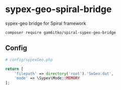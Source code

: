 # sypex-geo-spiral-bridge

sypex-geo bridge for Spiral framework

```shell
composer require gam6itko/spiral-sypex-geo-bridge
```

## Config

```php
# config/sypexGeo.php

return [
    'filepath' => directory('root').'SxGeo.dat',
    'mode' => \Sypex\Mode::MEMORY
];
```
